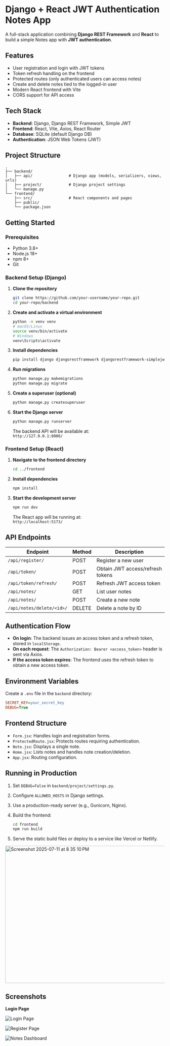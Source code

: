 
# Django + React JWT Authentication Notes App

A full-stack application combining **Django REST Framework** and **React** to build a simple Notes app with **JWT authentication**.



## Features

- User registration and login with JWT tokens
- Token refresh handling on the frontend
- Protected routes (only authenticated users can access notes)
- Create and delete notes tied to the logged-in user
- Modern React frontend with Vite
- CORS support for API access

## Tech Stack

- **Backend**: Django, Django REST Framework, Simple JWT
- **Frontend**: React, Vite, Axios, React Router
- **Database**: SQLite (default Django DB)
- **Authentication**: JSON Web Tokens (JWT)

## Project Structure

```
.
├── backend/
│   ├── api/                # Django app (models, serializers, views, urls)
│   ├── project/            # Django project settings
│   └── manage.py
└── frontend/
    ├── src/                # React components and pages
    ├── public/
    └── package.json
```

## Getting Started

### Prerequisites

- Python 3.8+
- Node.js 18+
- npm 8+
- Git

### Backend Setup (Django)

1. **Clone the repository**

   ```bash
   git clone https://github.com/your-username/your-repo.git
   cd your-repo/backend
   ```

2. **Create and activate a virtual environment**

   ```bash
   python -m venv venv
   # macOS/Linux
   source venv/bin/activate
   # Windows
   venv\Scripts\activate
   ```

3. **Install dependencies**

   ```bash
   pip install django djangorestframework djangorestframework-simplejwt python-dotenv
   ```

4. **Run migrations**

   ```bash
   python manage.py makemigrations
   python manage.py migrate
   ```

5. **Create a superuser (optional)**

   ```bash
   python manage.py createsuperuser
   ```

6. **Start the Django server**

   ```bash
   python manage.py runserver
   ```

   The backend API will be available at:  
   `http://127.0.0.1:8000/`

### Frontend Setup (React)

1. **Navigate to the frontend directory**

   ```bash
   cd ../frontend
   ```

2. **Install dependencies**

   ```bash
   npm install
   ```

3. **Start the development server**

   ```bash
   npm run dev
   ```

   The React app will be running at:  
   `http://localhost:5173/`

## API Endpoints

| Endpoint                        | Method | Description                     |
|---------------------------------|--------|---------------------------------|
| `/api/register/`                | POST   | Register a new user             |
| `/api/token/`                   | POST   | Obtain JWT access/refresh tokens|
| `/api/token/refresh/`           | POST   | Refresh JWT access token        |
| `/api/notes/`                   | GET    | List user notes                 |
| `/api/notes/`                   | POST   | Create a new note               |
| `/api/notes/delete/<id>/`       | DELETE | Delete a note by ID             |

## Authentication Flow

- **On login**: The backend issues an access token and a refresh token, stored in `localStorage`.
- **On each request**: The `Authorization: Bearer <access_token>` header is sent via Axios.
- **If the access token expires**: The frontend uses the refresh token to obtain a new access token.

## Environment Variables

Create a `.env` file in the `backend` directory:

```ini
SECRET_KEY=your_secret_key
DEBUG=True
```

## Frontend Structure

- `Form.jsx`: Handles login and registration forms.
- `ProtectedRoute.jsx`: Protects routes requiring authentication.
- `Note.jsx`: Displays a single note.
- `Home.jsx`: Lists notes and handles note creation/deletion.
- `App.jsx`: Routing configuration.

## Running in Production

1. Set `DEBUG=False` in `backend/project/settings.py`.
2. Configure `ALLOWED_HOSTS` in Django settings.
3. Use a production-ready server (e.g., Gunicorn, Nginx).
4. Build the frontend:

   ```bash
   cd frontend
   npm run build
   ```

5. Serve the static build files or deploy to a service like Vercel or Netlify.
<img width="1076" height="432" alt="Screenshot 2025-07-11 at 8 35 10 PM" src="https://github.com/user-attachments/assets/3ded66a1-ef17-4e0c-b8f2-7f160569232c" />

## Screenshots


**Login Page**  

![Login Page](<img width="1116" height="527" alt="Screenshot 2025-07-11 at 8 34 51 PM" src="https://github.com/user-attachments/assets/abd453f8-5ddd-42cf-a536-9b35a8ecd194" />)

![Register Page](<img width="1076" height="432" alt="Screenshot 2025-07-11 at 8 35 10 PM" src="https://github.com/user-attachments/assets/762d9eed-934f-435a-8d7a-dac771bcd4c8" />
)

![Notes Dashboard](<img width="1238" height="653" alt="Screenshot 2025-07-11 at 8 33 55 PM" src="https://github.com/user-attachments/assets/b28f8447-a53f-4944-8d94-ba61969fc283" />)







